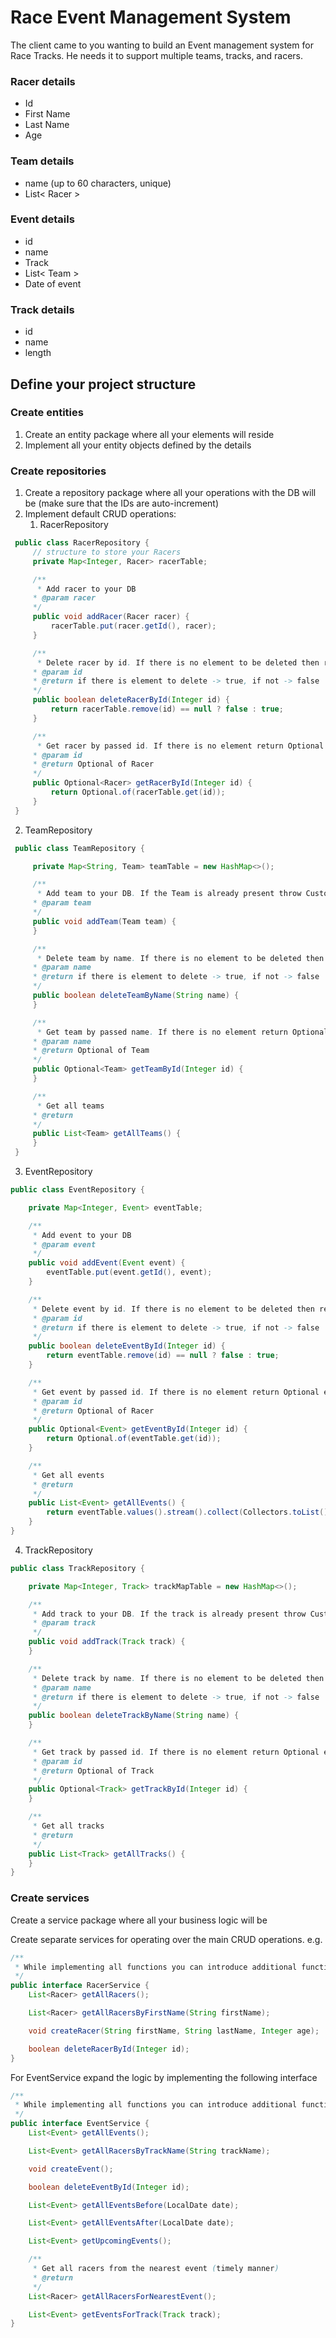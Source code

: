 # Race Event Management System

The client came to you wanting to build an Event management system for Race Tracks. He needs it to support multiple teams, tracks, and racers.


### Racer details
 - Id
 - First Name
 - Last Name
 - Age
  
### Team details
 - name (up to 60 characters, unique)
 - List< Racer >

### Event details
 - id
 - name
 - Track
 - List< Team >
 - Date of event

### Track details
 - id
 - name
 - length

## Define your project structure

### Create entities
 1. Create an entity package where all your elements will reside
 2. Implement all your entity objects defined by the details
    
### Create repositories
 1. Create a repository package where all your operations with the DB will be (make sure that the IDs are auto-increment)
 2. Implement default CRUD operations:
    1. RacerRepository
   ``` java
    public class RacerRepository {
        // structure to store your Racers
        private Map<Integer, Racer> racerTable;

        /**
         * Add racer to your DB
        * @param racer
        */
        public void addRacer(Racer racer) {
            racerTable.put(racer.getId(), racer);
        }

        /**
         * Delete racer by id. If there is no element to be deleted then return false;
        * @param id
        * @return if there is element to delete -> true, if not -> false
        */
        public boolean deleteRacerById(Integer id) {
            return racerTable.remove(id) == null ? false : true;
        }

        /**
         * Get racer by passed id. If there is no element return Optional empty
        * @param id
        * @return Optional of Racer
        */
        public Optional<Racer> getRacerById(Integer id) {
            return Optional.of(racerTable.get(id));
        }
    }
   ```
   2. TeamRepository
   ```java
    public class TeamRepository {

        private Map<String, Team> teamTable = new HashMap<>();

        /**
         * Add team to your DB. If the Team is already present throw Custom Exception
        * @param team
        */
        public void addTeam(Team team) {
        }

        /**
         * Delete team by name. If there is no element to be deleted then return false;
        * @param name
        * @return if there is element to delete -> true, if not -> false
        */
        public boolean deleteTeamByName(String name) {
        }

        /**
         * Get team by passed name. If there is no element return Optional empty. The search is case-insensitive
        * @param name
        * @return Optional of Team
        */
        public Optional<Team> getTeamById(Integer id) {
        }

        /**
         * Get all teams
        * @return
        */
        public List<Team> getAllTeams() {
        }
    }

   ```
3. EventRepository
```java
public class EventRepository {

    private Map<Integer, Event> eventTable;

    /**
     * Add event to your DB
     * @param event
     */
    public void addEvent(Event event) {
        eventTable.put(event.getId(), event);
    }

    /**
     * Delete event by id. If there is no element to be deleted then return false;
     * @param id
     * @return if there is element to delete -> true, if not -> false
     */
    public boolean deleteEventById(Integer id) {
        return eventTable.remove(id) == null ? false : true;
    }

    /**
     * Get event by passed id. If there is no element return Optional empty
     * @param id
     * @return Optional of Racer
     */
    public Optional<Event> getEventById(Integer id) {
        return Optional.of(eventTable.get(id));
    }

    /**
     * Get all events
     * @return
     */
    public List<Event> getAllEvents() {
        return eventTable.values().stream().collect(Collectors.toList());
    }
}

```

4. TrackRepository
```java
public class TrackRepository {

    private Map<Integer, Track> trackMapTable = new HashMap<>();

    /**
     * Add track to your DB. If the track is already present throw Custom Exception
     * @param track
     */
    public void addTrack(Track track) {
    }

    /**
     * Delete track by name. If there is no element to be deleted then return false;
     * @param name
     * @return if there is element to delete -> true, if not -> false
     */
    public boolean deleteTrackByName(String name) {
    }

    /**
     * Get track by passed id. If there is no element return Optional empty.
     * @param id
     * @return Optional of Track
     */
    public Optional<Track> getTrackById(Integer id) {
    }

    /**
     * Get all tracks
     * @return
     */
    public List<Track> getAllTracks() {
    }
}
```

### Create services
Create a service package where all your business logic will be

Create separate services for operating over the main CRUD operations.
e.g.
```java
/**
 * While implementing all functions you can introduce additional functionalities inside the repository class
 */
public interface RacerService {
    List<Racer> getAllRacers();

    List<Racer> getAllRacersByFirstName(String firstName);

    void createRacer(String firstName, String lastName, Integer age);

    boolean deleteRacerById(Integer id);
}

```

For EventService expand the logic by implementing the following interface

```java
/**
 * While implementing all functions you can introduce additional functionalities inside the repository class
 */
public interface EventService {
    List<Event> getAllEvents();

    List<Event> getAllRacersByTrackName(String trackName);

    void createEvent();

    boolean deleteEventById(Integer id);

    List<Event> getAllEventsBefore(LocalDate date);

    List<Event> getAllEventsAfter(LocalDate date);

    List<Event> getUpcomingEvents();

    /**
     * Get all racers from the nearest event (timely manner)
     * @return
     */
    List<Racer> getAllRacersForNearestEvent();

    List<Event> getEventsForTrack(Track track);
}

```
